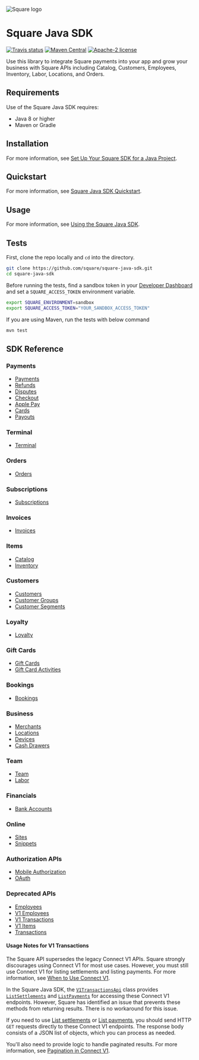 ![Square logo]

# Square Java SDK

[![Travis status](https://travis-ci.com/square/square-java-sdk.svg?branch=master)](https://travis-ci.com/square/square-java-sdk)
[![Maven Central](https://maven-badges.herokuapp.com/maven-central/com.squareup/square/badge.svg)](https://maven-badges.herokuapp.com/maven-central/com.squareup/square)
[![Apache-2 license](https://img.shields.io/badge/license-Apache2-brightgreen.svg)](https://www.apache.org/licenses/LICENSE-2.0)

Use this library to integrate Square payments into your app and grow your business with Square APIs including Catalog, Customers, Employees, Inventory, Labor, Locations, and Orders.

## Requirements

Use of the Square Java SDK requires:

* Java 8 or higher
* Maven or Gradle

## Installation

For more information, see [Set Up Your Square SDK for a Java Project](https://developer.squareup.com/docs/sdks/java/setup-project).

## Quickstart

For more information, see [Square Java SDK Quickstart](https://developer.squareup.com/docs/sdks/java/quick-start).

## Usage
For more information, see [Using the Square Java SDK](https://developer.squareup.com/docs/sdks/java/using-java-sdk).

## Tests

First, clone the repo locally and `cd` into the directory.

```sh
git clone https://github.com/square/square-java-sdk.git
cd square-java-sdk
```

Before running the tests, find a sandbox token in your [Developer Dashboard] and set a `SQUARE_ACCESS_TOKEN` environment variable.

```sh
export SQUARE_ENVIRONMENT=sandbox
export SQUARE_ACCESS_TOKEN="YOUR_SANDBOX_ACCESS_TOKEN"
```

If you are using Maven, run the tests with below command

```sh
mvn test
```

## SDK Reference

### Payments
* [Payments]
* [Refunds]
* [Disputes]
* [Checkout]
* [Apple Pay]
* [Cards]
* [Payouts]

### Terminal
* [Terminal]

### Orders
* [Orders]

### Subscriptions
* [Subscriptions]

### Invoices
* [Invoices]

### Items
* [Catalog]
* [Inventory]

### Customers
* [Customers]
* [Customer Groups]
* [Customer Segments]

### Loyalty
* [Loyalty]

### Gift Cards
* [Gift Cards]
* [Gift Card Activities]

### Bookings
* [Bookings]

### Business
* [Merchants]
* [Locations]
* [Devices]
* [Cash Drawers]

### Team
* [Team]
* [Labor]

### Financials
* [Bank Accounts]

### Online
* [Sites]
* [Snippets]

### Authorization APIs
* [Mobile Authorization]
* [OAuth]

### Deprecated APIs
* [Employees]
* [V1 Employees]
* [V1 Transactions]
* [V1 Items]
* [Transactions]

#### Usage Notes for V1 Transactions

The Square API supersedes the legacy Connect V1 APIs. Square strongly discourages using Connect V1 for most use cases.  However, you must still use Connect V1 for listing settlements and listing payments. For more information, see [When to Use Connect V1](https://developer.squareup.com/docs/build-basics/using-connect-v1.html).

In the Square Java SDK, the  [`V1TransactionsApi`](https://github.com/square/square-java-sdk/blob/master/doc/api/v1-transactions.md) class provides [`ListSettlements`](https://github.com/square/square-java-sdk/blob/master/doc/api/v1-transactions.md#list-settlements) and [`ListPayments`](https://github.com/square/square-java-sdk/blob/master/doc/api/v1-transactions.md#list-payments) for accessing these Connect V1 endpoints.  However, Square has identified an issue that prevents these methods from returning results.  There is no workaround for this issue.  

If you need to use [List settlements](https://developer.squareup.com/reference/square/settlements-api/v1-list-settlements) or [List payments](https://developer.squareup.com/reference/square/settlements-api/v1-list-payments), you should send HTTP ```GET``` requests directly to these Connect V1 endpoints.  The response body consists of a JSON list of objects, which you can process as needed.

You'll also need to provide logic to handle paginated results.  For more information, see [Pagination in Connect V1](https://developer.squareup.com/docs/working-with-apis/pagination#pagination-in-connect-v1).


[//]: # "Link anchor definitions"
[Square Logo]: https://docs.connect.squareup.com/images/github/github-square-logo.svg
[Developer Dashboard]: https://developer.squareup.com/apps
[Square API]: https://squareup.com/developers
[sign up for a developer account]: https://squareup.com/signup?v=developers
[Client]: doc/client.md
[Devices]: doc/api/devices.md
[Disputes]: doc/api/disputes.md
[Terminal]: doc/api/terminal.md
[Cash Drawers]: doc/api/cash-drawers.md
[Customer Groups]: doc/api/customer-groups.md
[Customer Segments]: doc/api/customer-segments.md
[Bank Accounts]: doc/api/bank-accounts.md
[Payments]: doc/api/payments.md
[Checkout]: doc/api/checkout.md
[Catalog]: doc/api/catalog.md
[Customers]: doc/api/customers.md
[Employees]: doc/api/employees.md
[Inventory]: doc/api/inventory.md
[Labor]: doc/api/labor.md
[Loyalty]: doc/api/loyalty.md
[Bookings]: doc/api/bookings.md
[Locations]: doc/api/locations.md
[Merchants]: doc/api/merchants.md
[Orders]: doc/api/orders.md
[Invoices]: doc/api/invoices.md
[Apple Pay]: doc/api/apple-pay.md
[Refunds]: doc/api/refunds.md
[Subscriptions]: doc/api/subscriptions.md
[Mobile Authorization]: doc/api/mobile-authorization.md
[OAuth]: doc/api/o-auth.md
[V1 Employees]: doc/api/v1-employees.md
[V1 Transactions]: doc/api/v1-transactions.md
[V1 Items]: doc/api/v1-items.md
[Team]: doc/api/team.md
[Transactions]: doc/api/transactions.md
[Sites]: doc/api/sites.md
[Snippets]: doc/api/snippets.md
[Cards]: doc/api/cards.md
[Payouts]: doc/api/payouts.md
[Gift Cards]: doc/api/gift-cards.md
[Gift Card Activities]: doc/api/gift-card-activities.md
